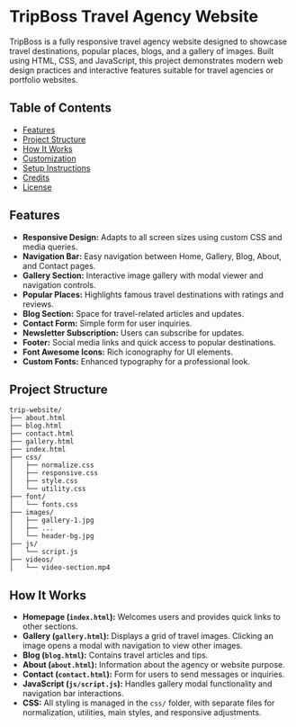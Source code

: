 # TripBoss Travel Agency Website

TripBoss is a fully responsive travel agency website designed to showcase travel destinations, popular places, blogs, and a gallery of images. Built using HTML, CSS, and JavaScript, this project demonstrates modern web design practices and interactive features suitable for travel agencies or portfolio websites.

## Table of Contents
- [Features](#features)
- [Project Structure](#project-structure)
- [How It Works](#how-it-works)
- [Customization](#customization)
- [Setup Instructions](#setup-instructions)
- [Credits](#credits)
- [License](#license)

## Features
- **Responsive Design:** Adapts to all screen sizes using custom CSS and media queries.
- **Navigation Bar:** Easy navigation between Home, Gallery, Blog, About, and Contact pages.
- **Gallery Section:** Interactive image gallery with modal viewer and navigation controls.
- **Popular Places:** Highlights famous travel destinations with ratings and reviews.
- **Blog Section:** Space for travel-related articles and updates.
- **Contact Form:** Simple form for user inquiries.
- **Newsletter Subscription:** Users can subscribe for updates.
- **Footer:** Social media links and quick access to popular destinations.
- **Font Awesome Icons:** Rich iconography for UI elements.
- **Custom Fonts:** Enhanced typography for a professional look.

## Project Structure
```
trip-website/
├── about.html
├── blog.html
├── contact.html
├── gallery.html
├── index.html
├── css/
│   ├── normalize.css
│   ├── responsive.css
│   ├── style.css
│   └── utility.css
├── font/
│   └── fonts.css
├── images/
│   ├── gallery-1.jpg
│   ├── ...
│   └── header-bg.jpg
├── js/
│   └── script.js
├── videos/
│   └── video-section.mp4
```

## How It Works
- **Homepage (`index.html`):** Welcomes users and provides quick links to other sections.
- **Gallery (`gallery.html`):** Displays a grid of travel images. Clicking an image opens a modal with navigation to view other images.
- **Blog (`blog.html`):** Contains travel articles and tips.
- **About (`about.html`):** Information about the agency or website purpose.
- **Contact (`contact.html`):** Form for users to send messages or inquiries.
- **JavaScript (`js/script.js`):** Handles gallery modal functionality and navigation bar interactions.
- **CSS:** All styling is managed in the `css/` folder, with separate files for normalization, utilities, main styles, and responsive adjustments.



